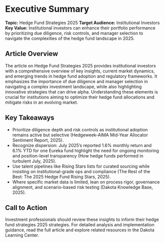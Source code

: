 # Executive Summary

**Topic:** Hedge Fund Strategies 2025
**Target Audience:** Institutional Investors
**Key Value:** Institutional investors can enhance their portfolio performance by prioritizing due diligence, risk controls, and manager selection to navigate the complexities of the hedge fund landscape in 2025.

## Article Overview
The article on Hedge Fund Strategies 2025 provides institutional investors with a comprehensive overview of key insights, current market dynamics, and emerging trends in hedge fund adoption and regulatory frameworks. It emphasizes the importance of due diligence and manager selection in navigating a complex investment landscape, while also highlighting innovative strategies that can drive alpha. Understanding these elements is crucial for institutions aiming to optimize their hedge fund allocations and mitigate risks in an evolving market.

## Key Takeaways
- Prioritize diligence depth and risk controls as institutional adoption remains active but selective (Hedgeweek-AIMA Mid-Year Allocator Sentiment Report, 2025).
- Recognize dispersion: July 2025’s reported 1.6% monthly return and 6.1% YTD for one Eureka fund highlight the need for ongoing monitoring and position-level transparency (How hedge funds performed in turbulent July, 2025).
- Use talent pipelines like Rising Stars lists for curated sourcing while insisting on institutional-grade ops and compliance (The Rest of the Best: The 2025 Hedge Fund Rising Stars, 2025).
- Where specific market data is limited, lean on process rigor, governance alignment, and scenario-based risk testing (Dakota Knowledge Base, 2025).

## Call to Action
Investment professionals should review these insights to inform their hedge fund strategies 2025 strategies. For detailed analysis and implementation guidance, read the full article and explore related resources in the Dakota Learning Center.